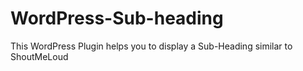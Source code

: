 # WordPress-Sub-heading
This WordPress Plugin helps you to display a Sub-Heading similar to ShoutMeLoud
